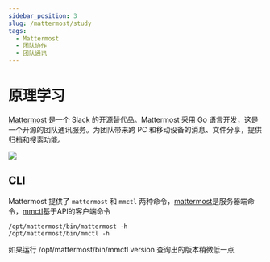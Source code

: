 ```yaml
---
sidebar_position: 3
slug: /mattermost/study
tags:
  - Mattermost
  - 团队协作
  - 团队通讯
---
```


# 原理学习

[Mattermost](https://mattermost.com/) 是一个 Slack 的开源替代品。Mattermost 采用 Go 语言开发，这是一个开源的团队通讯服务。为团队带来跨 PC 和移动设备的消息、文件分享，提供归档和搜索功能。

![](https://ucarecdn.com/8cd90d9d-8902-4845-a15b-f4664e5fcfb3/-/format/auto/-/quality/lighter/-/max_icc_size/10/-/resize/1288x/)

## CLI

Mattermost 提供了 `mattermost` 和 `mmctl` 两种命令，[mattermost](https://docs.mattermost.com/administration/command-line-tools.html)是服务器端命令，[mmctl](https://docs.mattermost.com/administration/mmctl-cli-tool.html)基于API的客户端命令
 
```
/opt/mattermost/bin/mattermost -h
/opt/mattermost/bin/mmctl -h
```

如果运行 /opt/mattermost/bin/mmctl version 查询出的版本稍微低一点